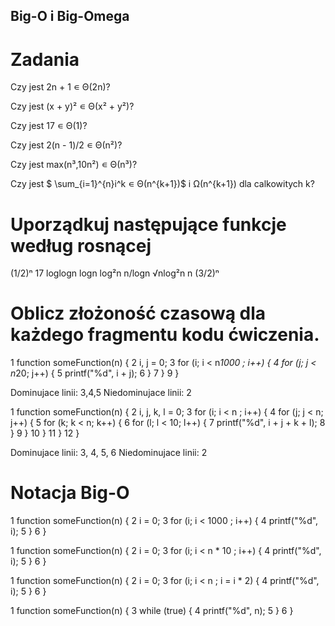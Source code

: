## Big-O i Big-Omega
# Zadania

Czy jest 2n + 1 ∊ Θ(2n)?

Czy jest (x + y)² ∊ Θ(x² + y²)?

Czy jest 17 ∊ Θ(1)?

Czy jest 2(n - 1)/2 ∊ Θ(n²)?

Czy jest max(n³,10n²) ∊ Θ(n³)?

Czy jest $ \sum_{i=1}^{n}i^k ∊ Θ(n^{k+1})$ i Ω(n^{k+1}) dla calkowitych k?


# Uporządkuj następujące funkcje według rosnącej

(1/2)ⁿ
17
loglogn
logn
log²n
n/logn
√nlog²n
n
(3/2)ⁿ


# Oblicz złożoność czasową dla każdego fragmentu kodu ćwiczenia.

1 function someFunction(n) {
2       i, j = 0;
3       for (i; i < n*1000 ; i++) {
4           for (j; j < n*20; j++) {
5               printf("%d", i + j);
6           }
7       }
9   }

Dominujace linii: 3,4,5
Niedominujace linii: 2


1 function someFunction(n) {
2       i, j, k, l = 0;
3       for (i; i < n ; i++) {
4           for (j; j < n; j++) {
5               for (k; k < n; k++) {
6                   for (l; l < 10; l++) {
7                       printf("%d", i + j + k + l);
8                   }
9              }
10           }
11       }
12  }

Dominujace linii: 3, 4, 5, 6
Niedominujace linii: 2


# Notacja Big-O

1 function someFunction(n) {
2       i = 0;
3       for (i; i < 1000 ; i++) {
4           printf("%d", i);
5       }
6   }

1 function someFunction(n) {
2       i = 0;
3       for (i; i < n * 10 ; i++) {
4           printf("%d", i);
5       }
6   }

1 function someFunction(n) {
2       i = 0;
3       for (i; i < n  ; i = i * 2) {
4           printf("%d", i);
5       }
6   }

1 function someFunction(n) {
3       while (true) {
4           printf("%d", n);
5       }
6   }

